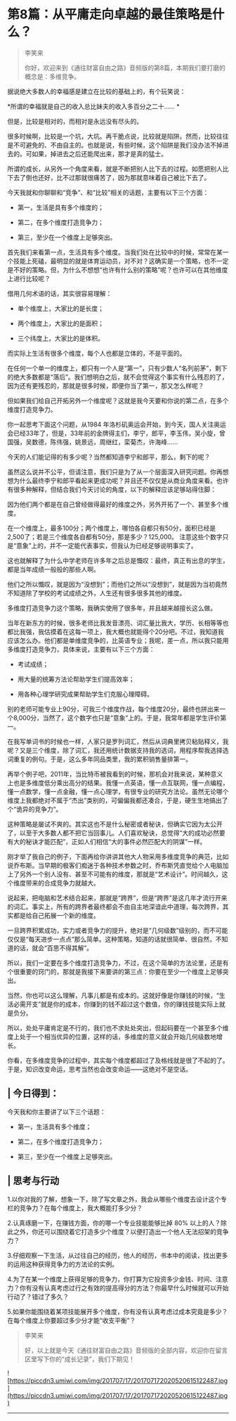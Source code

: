 # 第8篇：从平庸走向卓越的最佳策略是什么？

> 李笑来
> 
> 你好，欢迎来到《通往财富自由之路》音频版的第8篇，本期我们要打磨的概念是：多维竞争。

据说绝大多数人的幸福感是建立在比较的基础上的，有个玩笑说：

 *所谓的幸福就是自己的收入总比妹夫的收入多百分之二十…… *

但是，比较是相对的，而相对是永远没有尽头的。

很多时候啊，比较是一个坑，大坑。再干脆点说，比较就是陷阱。然而，比较往往是不可避免的、不由自主的。也就是说，有些时候，这个陷阱是我们没办法不掉进去的。可如果，掉进去之后还能爬出来，那才是真的猛士。

所谓的成长，从另外一个角度来看，就是不断把别人比下去的过程。如愿把别人比下去了倒也还好，比不过那就很痛苦了，因为那就意味着自己被比下去了。

今天我就和你聊聊和“竞争”、和“比较”相关的话题，主要有以下三个方面：

* 第一，生活是具有多个维度的；

* 第二，在多个维度打造竞争力；

* 第三，至少在一个维度上足够突出。

首先我们来看第一点，生活具有多个维度。当我们处在比较中的时候，常常在某一个技能上死磕，最明显的就是体育运动员，对不对？这确实是一个策略，也不一定是不好的策略。但，为什么不想想“也许有什么别的策略”呢？也许可以在其他维度上进行比较呢？

借用几何术语的话，其实很容易理解：

* 单个维度上，大家比的是长度；

* 两个维度上，大家比的是面积；

* 三个纬度上，大家比的是体积。

而实际上生活有很多个维度，每个人也都是立体的，不是平面的。

在任何一个单一的维度上，都只有一个人是“第一”，只有少数人“名列前茅”，剩下的绝大多数都是“落后”。我们想明白之后，就不会觉得这个事实有什么残忍的了，因为还有更残忍的，那就是很多时候，即便你当了第一，那又怎么样呢？

但如果我们给自己开拓另外一个维度呢？这就是我今天要和你说的第二点，在多个维度打造竞争力。

你一起思考下面这个问题，从1984 年洛杉矶奥运会开始，到今天，国人关注奥运会已经33年了，但是，33年前的金牌得主们，李宁，郎平，李玉伟，吴小旋，曾国强，吴数德，陈伟强，姚景远，周继红，栾菊杰，许海峰……

今天的人们能记得的有多少呢？当然都知道李宁和郎平，那么，剩下的呢？

虽然这么说并不公平，但请注意，我们只是为了从一个层面深入研究问题。你再想想为什么最终李宁和郎平看起来更成功呢？并且还不仅仅是从商业角度来看。也许有很多种解释，但结合我们今天讨论的角度，以下的解释应该足够站得住脚：

因为他们两个都是在自己曾经做得最好的维度之外，另外开拓了一个、甚至多个维度。

在一个维度上，最多100分；两个维度上，哪怕各自都只有50分，面积已经是2,500了；若是三个维度各自都有50分，那是多少？125,000。 注意这些个数字只是“意象”上的，并不一定能代表事实，但我认为已经足够说明事实了。

这也就解释了为什么中学老师在许多年之后总是慨叹：最终，真正有出息的学生，都是当年成绩一般般的那些人啊。

他们之所以慨叹，就是因为“没想到”；而他们之所以“没想到”，就是因为当初竟然不知道除了学校的考试成绩之外，人生还有很多很多其他的维度。

多维度打造竞争力这个策略，我确实使用了很多年，并且越来越擅长这么做。

当年在新东方的时候，很多老师比我发音漂亮、词汇量比我大，学历、长相等等也都比我强，我估摸着在这每一项上，我大概也就能得个20分吧。不过，我知道我应该怎么办。他们都是单维度竞争的，比英语专业；我呢，差一点，所以我只能用多维度打造竞争力，具体来说，主要有以下三个方面：

* 考试成绩；

* 用大量的统筹方法论帮助学生们提高效率；

* 用各种心理学研究成果帮助学生们克服心理障碍。

别的老师可能专业上90分，可我三个维度作战，每个维度20分，最终也拼出来一个8,000分，当然了，这个数字也只是“意象”上的。于是，我常年都是学生评价第一。

在我写单词书的时候也一样，人家只是罗列词汇，然后从词典里拷贝粘贴释义，我呢？又是三个维度，除了词汇，我还用统计数据支持我的选词，用程序帮我选择选词重复的例句。于是，这么多年同品类里，我的累积销售量排第一。

再举个例子吧，2011年，当比特币被我看到的时候，那机会对我来说，某种意义上也是多维度低分乘出高分的结果。我懂一点英语，懂一点互联网，懂一点编程，懂一点数学，懂一点金融，懂一点心理学，有很专业的研究方法论。虽然无论哪个维度上我都绝对不属于“杰出”类别的，可偏偏我都还凑合，于是，硬生生地搞出了个“诡异的竞争力”。

这种策略是屡试不爽的。其实这也不是什么秘密或者秘诀，但确实它因为太公开了，以至于大多数人都不把它当回事儿。人们喜欢秘诀，总觉得“大的成功必然要有大的秘诀才能匹配”，正如人们相信“大的事件必然匹配大的阴谋”一样。

刚才举了我自己的例子，下面再给你讲讲其他大人物采用多维度竞争的典范，比如说乔布斯。当早期的极客们痴迷于各种技术参数之时，乔布斯凭直觉给个人电脑加上了另外一个别人没有、甚至不可能有的维度，那就是“艺术设计”。时间越久，这个维度带来的合成竞争力就越大。

说起来，把电脑和艺术结合起来，那就是“跨界”，但是“跨界”是这几年才流行开来的词汇。事实上，所有的跨界者最终都会不由自主地深谙此中道理，每次跨界，其实都是给自己拓展一个新的维度。

一旦跨界积累成功，实力或者竞争力的提升，绝对是“几何级数”级别的，而不可能仅仅是“每天进步一点点”那么简单。这种策略，知道的话就很简单、很自然，不知道的话，就会“百思不得其解”。

所以，我们一定要在多个维度打造竞争力，不过，在这个简单的方法论里，还是有个很重要的窍门的，那就是我接下来要讲的第三点：你要在至少一个维度上足够突出。

当然，你也可以这么理解，凡事儿都是有成本的。这就好像是你赚钱的时候，“生活必需开支”就是你的成本，你赚到的钱不超过这个数值，你的赚钱技能实际上就是负分。

所以，处处平庸肯定是不行的，我们也不求处处突出，但起码要在一个甚至多个维度上处于一个相当优异的位置，这样的话，多维度的意义就会开始几何级数地增长。

你看，在多维度竞争的过程中，其实每个维度都超过了及格线就是很了不起的了。于是，知识改变命运，思考当然也会改变命运——这绝对不是空话。

## | 今日得到：

今天我和你主要讲了以下三个话题：

* 第一，生活具有多个维度；

* 第二，在多个维度打造竞争力；

* 第三，至少在一个维度上足够突出。

## | 思考与行动

1.以你对我的了解，想象一下，除了写文章之外，我会从哪些个维度去设计这个专栏的竞争力？在每个维度上，我大概能打多少分？

2.认真琢磨一下，在赚钱方面，你的哪一个专业技能能够比掉 80% 以上的人？除此之外，你还可以围绕着它打造多少个维度？以便打造出一个他人无法招架的竞争力？

3.仔细观察一下生活，从过往自己的经历，他人的经历，书本中的阅读，找出更多的运用这种获得竞争力的方法论的实例。

4.为了在某一个维度上获得足够的竞争力，你打算为它投资多少金钱、时间、注意力？你有没有认真考虑过行之有效的提高得分的方法？你最早什么时候就可以开始行动了？错过了多久？

5.如果你能围绕着某项技能展开多个维度，你有没有认真考虑过成本究竟是多少？在每个维度上你要超过多少分才能“收支平衡”？

> 李笑来
> 
> 好，以上就是今天《通往财富自由之路》音频版的全部内容，欢迎你在留言区里写下你的“成长记录”，我们下期见！

![https://piccdn3.umiwi.com/img/201707/17/201707172020520615122487.jpg](https://piccdn3.umiwi.com/img/201707/17/201707172020520615122487.jpg)

---
